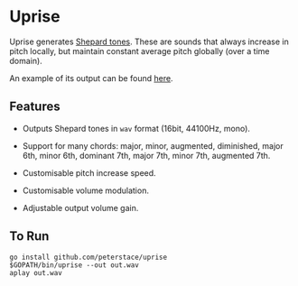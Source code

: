 # Uprise

Uprise generates [Shepard tones](https://en.wikipedia.org/wiki/Shepard_tone).
These are sounds that always increase in pitch locally, but maintain constant
average pitch globally (over a time domain).

An example of its output can be found
[here](https://soundcloud.com/user-889310662/shepard-tone-aug7-chord).

## Features

- Outputs Shepard tones in `wav` format (16bit, 44100Hz, mono).

- Support for many chords: major, minor, augmented, diminished, major 6th,
  minor 6th, dominant 7th, major 7th, minor 7th, augmented 7th.

- Customisable pitch increase speed.

- Customisable volume modulation.

- Adjustable output volume gain.

## To Run

```
go install github.com/peterstace/uprise
$GOPATH/bin/uprise --out out.wav
aplay out.wav
```
